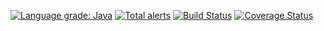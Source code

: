 [![Language grade: Java](https://img.shields.io/lgtm/grade/java/g/nnivruth/s-mini-project.svg?logo=lgtm&logoWidth=18)](https://lgtm.com/projects/g/nnivruth/s-mini-project/context:java)
[![Total alerts](https://img.shields.io/lgtm/alerts/g/nnivruth/s-mini-project.svg?logo=lgtm&logoWidth=18)](https://lgtm.com/projects/g/nnivruth/s-mini-project/alerts/)
[![Build Status](https://travis-ci.org/apache/commons-lang.svg)](https://travis-ci.org/apache/commons-lang)
[![Coverage Status](https://coveralls.io/repos/apache/commons-lang/badge.svg)](https://coveralls.io/r/apache/commons-lang)
